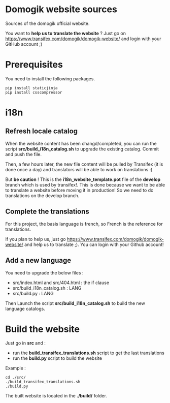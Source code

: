 Domogik website sources
=======================

Sources of the domogik official website.

You want to **help us to translate the website** ? Just go on https://www.transifex.com/domogik/domogik-website/ and login with your GitHub account ;)

Prerequisites
=============

You need to install the following packages.

```
pip install staticjinja
pip install csscompressor
```


i18n
====

Refresh locale catalog
----------------------

When the website content has been changd/completed, you can run the script **src/build_i18n_catalog.sh** to upgrade the existing catalog. Commit and push the file.

Then, a few hours later, the new file content will be pulled by Transifex (it is done once a day) and translators will be able to work on translations :)

But **be caution** ! This is the **i18n_website_template.pot** file of the **develop** branch which is used by transifex!. This is done because we want to be able to translate a website before moving it in production! So we need to do translations on the develop branch.

Complete the translations
-------------------------

For this project, the basis language is french, so French is the reference for translations.

If you plan to help us, just go https://www.transifex.com/domogik/domogik-website/ and help us to translate ;). You can login with your Github account!

Add a new language
------------------

You need to upgrade the below files :

* src/index.html and src/404.html : the if clause
* src/build_i18n_catalog.sh : LANG
* src/build.py : LANG

Then Launch the script **src/build_i18n_catalog.sh** to build the new language catalogs.

Build the website
=================

Just go in **src** and  :

* run the **build_transifex_translations.sh** script to get the last translations
* run the **build.py** script to build the website

Example : 
```
cd ./src/
./build_transifex_translations.sh
./build.py
```

The built website is located in the **./build/** folder.
